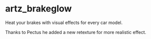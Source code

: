 # artz_brakeglow
Heat your brakes with visual effects for every car model.


Thanks to Pectus he added a new retexture for more realistic effect.
